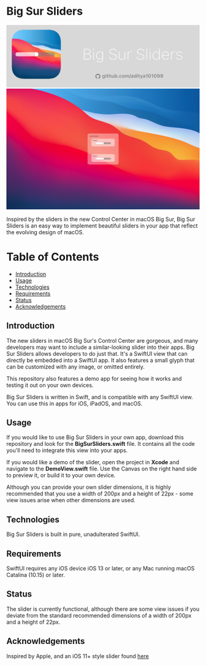 # Big Sur Sliders

![](banner.png)
![](demo.JPG)

Inspired by the sliders in the new Control Center in macOS Big Sur, Big Sur Sliders is an easy way to implement beautiful sliders in your app that reflect the evolving design of macOS.

# Table of Contents
* [Introduction]()
* [Usage]()
* [Technologies]()
* [Requirements]()
* [Status]()
* [Acknowledgements]()

## Introduction

The new sliders in macOS Big Sur's Control Center are gorgeous, and many developers may want to include a similar-looking slider into their apps. Big Sur Sliders allows developers to do just that. It's a SwiftUI view that can directly be embedded into a SwiftUI app. It also features a small glyph that can be customized with any image, or omitted entirely. 

This repository also features a demo app for seeing how it works and testing it out on your own devices.

Big Sur Sliders is written in Swift, and is compatible with any SwiftUI view. You can use this in apps for iOS, iPadOS, and macOS.

## Usage

If you would like to use Big Sur Sliders in your own app, download this repository and look for the **BigSurSliders.swift** file. It contains all the code you'll need to integrate this view into your apps.

If you would like a demo of the slider, open the project in **Xcode** and navigate to the **DemoView.swift** file. Use the Canvas on the right hand side to preview it, or build it to your own device.

Although you can provide your own slider dimensions, it is highly recommended that you use a width of 200px and a height of 22px - some view issues arise when other dimensions are used.

## Technologies

Big Sur Sliders is built in pure, unadulterated SwiftUI.

## Requirements

SwiftUI requires any iOS device iOS 13 or later, or any Mac running macOS Catalina (10.15) or later.

## Status 

The slider is currently functional, although there are some view issues if you deviate from the standard recommended dimensions of a width of 200px and a height of 22px.

## Acknowledgements

Inspired by Apple, and an iOS 11+ style slider found [here](https://stackoverflow.com/questions/58286350/how-to-create-custom-slider-by-using-swiftui)

